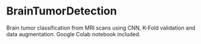 # BrainTumorDetection
Brain tumor classification from MRI scans using CNN, K-Fold validation and data augmentation. Google Colab notebook included.
